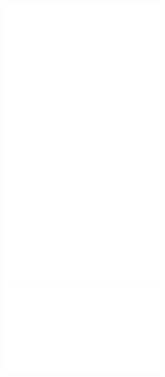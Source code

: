 ![](https://raw.githubusercontent.com/pcace/github-stats/master/generated/overview.svg#gh-dark-mode-only)
![](https://raw.githubusercontent.com/pcace/github-stats/master/generated/overview.svg#gh-light-mode-only)
![](https://raw.githubusercontent.com/pcace/github-stats/master/generated/languages.svg#gh-dark-mode-only)
![](https://raw.githubusercontent.com/pcace/github-stats/master/generated/languages.svg#gh-light-mode-only)

<!--
**pcace/pcace** is a ✨ _special_ ✨ repository because its `README.md` (this file) appears on your GitHub profile.

Here are some ideas to get you started:

- 🔭 I’m currently working on ...
- 🌱 I’m currently learning ...
- 👯 I’m looking to collaborate on ...
- 🤔 I’m looking for help with ...
- 💬 Ask me about ...
- 📫 How to reach me: ...
- 😄 Pronouns: ...
- ⚡ Fun fact: ...
-->
